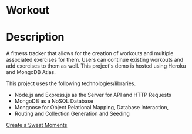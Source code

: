 # Workout
# Description
A fitness tracker that allows for the creation of workouts and multiple associated exercises for them. Users can continue existing workouts and add exercises to them as well. This project's demo is hosted using Heroku and MongoDB Atlas.

This project uses the following technologies/libraries.

* Node.js and Express.js as the Server for API and HTTP Requests
* MongoDB as a NoSQL Database
* Mongoose for Object Relational Mapping, Database Interaction, 
* Routing and Collection Generation and Seeding


[Create a Sweat Moments](https://serene-escarpment-69823.herokuapp.com/)
